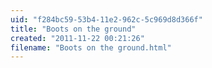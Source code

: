 ```yaml
---
uid: "f284bc59-53b4-11e2-962c-5c969d8d366f"
title: "Boots on the ground"
created: "2011-11-22 00:21:26"
filename: "Boots on the ground.html"
---
```

